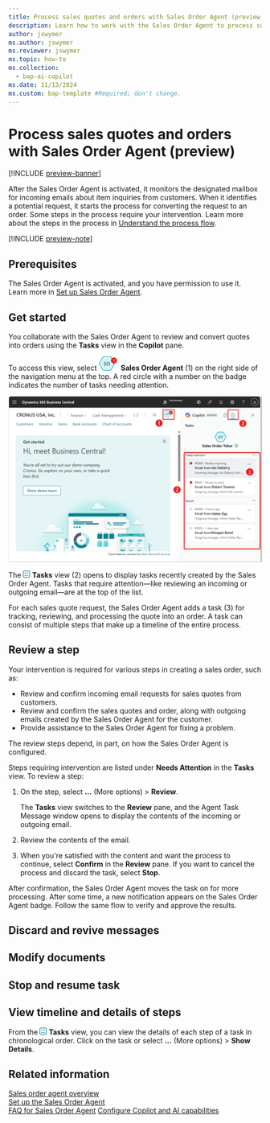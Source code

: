 ```yaml
---
title: Process sales quotes and orders with Sales Order Agent (preview)
description: Learn how to work with the Sales Order Agent to process sales quotes and orders.
author: jswymer
ms.author: jswymer
ms.reviewer: jswymer
ms.topic: how-to
ms.collection:
  - bap-ai-copilot
ms.date: 11/13/2024
ms.custom: bap-template #Required; don't change.
---
```

# Process sales quotes and orders with Sales Order Agent (preview)

[!INCLUDE [preview-banner](~/../shared-content/shared/preview-includes/preview-banner.md)]

After the Sales Order Agent is activated, it monitors the designated mailbox for incoming emails about item inquiries from customers. When it identifies a potential request, it starts the process for converting the request to an order. Some steps in the process require your intervention. Learn more about the steps in the process in [Understand the process flow](sales-order-agent.md#process-flow).

[!INCLUDE [preview-note](~/../shared-content/shared/preview-includes/production-ready-preview-dynamics365.md)]

## Prerequisites

The Sales Order Agent is activated, and you have permission to use it. Learn more in [Set up Sales Order Agent](sales-order-agent-setup.md).

## Get started

You collaborate with the Sales Order Agent to review and convert quotes into orders using the **Tasks** view in the **Copilot** pane.

To access this view, select ![Shows Sales Order Agent icon with an open action.](media/soa-activated-number-icon.png) **Sales Order Agent** (1) on the right side of the navigation menu at the top. A red circle with a number on the badge indicates the number of tasks needing attention.  

![Shows the task view with steps](media/sot-task-view-callouts.png)

The ![Shows the task view icon](media/sot-task-view-icon.png) **Tasks** view (2) opens to display tasks recently created by the Sales Order Agent. Tasks that require attention&mdash;like reviewing an incoming or outgoing email&mdash;are at the top of the list.  

For each sales quote request, the Sales Order Agent adds a task (3) for tracking, reviewing, and processing the quote into an order. A task can consist of multiple steps that make up a timeline of the entire process.

## Review a step

Your intervention is required for various steps in creating a sales order, such as:

- Review and confirm incoming email requests for sales quotes from customers.
- Review and confirm the sales quotes and order, along with outgoing emails created by the Sales Order Agent for the customer.
- Provide assistance to the Sales Order Agent for fixing a problem.

The review steps depend, in part, on how the Sales Order Agent is configured.

Steps requiring intervention are listed under **Needs Attention** in the **Tasks** view. To review a step:

1. On the step, select **...** (More options) > **Review**.

   The **Tasks** view switches to the **Review** pane, and the Agent Task Message window opens to display the contents of the incoming or outgoing email.
1. Review the contents of the email.
1. When you're satisfied with the content and want the process to continue, select **Confirm** in the **Review** pane. If you want to cancel the process and discard the task, select **Stop**.

After confirmation, the Sales Order Agent moves the task on for more processing. After some time, a new notification appears on the Sales Order Agent badge. Follow the same flow to verify and approve the results.

## Discard and revive messages

## Modify documents

## Stop and resume task

## View timeline and details of steps

From the ![Shows the task view icon](media/sot-task-view-icon.png) **Tasks** view, you can view the details of each step of a task in chronological order. Click on the task or select **...** (More options) > **Show Details**.

## Related information

[Sales order agent overview](sales-order-agent.md)  
[Set up the Sales Order Agent](sales-order-agent-setup.md)  
[FAQ for Sales Order Agent](faqs-sales-order-taker-agent.md)
[Configure Copilot and AI capabilities](enable-ai.md)  